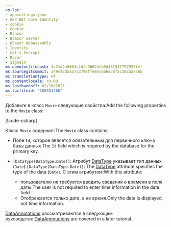 ```yaml
---
no-loc:
- appsettings.json
- ASP.NET Core Identity
- cookie
- Cookie
- Blazor
- Blazor Server
- Blazor WebAssembly
- Identity
- Let's Encrypt
- Razor
- SignalR
ms.openlocfilehash: 3c21d2a5604c2dfc96624fb5d161537797925fef
ms.sourcegitcommit: a49c47d5a573379effee5c6b6e36f5c302aa756b
ms.translationtype: HT
ms.contentlocale: ru-RU
ms.lasthandoff: 02/16/2021
ms.locfileid: "100551460"
---
```

<span data-ttu-id="74c26-101">Добавьте в класс `Movie` следующие свойства:</span><span class="sxs-lookup"><span data-stu-id="74c26-101">Add the following properties to the `Movie` class:</span></span>

[!code-csharp[](~/tutorials/first-mvc-app/start-mvc/sample/MvcMovie22/Models/Movie.cs?name=snippet1)]

<span data-ttu-id="74c26-102">Класс `Movie` содержит:</span><span class="sxs-lookup"><span data-stu-id="74c26-102">The `Movie` class contains:</span></span>

* <span data-ttu-id="74c26-103">Поле `Id`, которое является обязательным для первичного ключа базы данных.</span><span class="sxs-lookup"><span data-stu-id="74c26-103">The `Id` field which is required by the database for the primary key.</span></span>
* <span data-ttu-id="74c26-104">`[DataType(DataType.Date)]`:  Атрибут [DataType](/dotnet/api/microsoft.aspnetcore.mvc.dataannotations.internal.datatypeattributeadapter) указывает тип данных (`Date`).</span><span class="sxs-lookup"><span data-stu-id="74c26-104">`[DataType(DataType.Date)]`:  The [DataType](/dotnet/api/microsoft.aspnetcore.mvc.dataannotations.internal.datatypeattributeadapter) attribute specifies the type of the data (`Date`).</span></span> <span data-ttu-id="74c26-105">С этим атрибутом:</span><span class="sxs-lookup"><span data-stu-id="74c26-105">With this attribute:</span></span>

  * <span data-ttu-id="74c26-106">пользователю не требуется вводить сведения о времени в поле даты.</span><span class="sxs-lookup"><span data-stu-id="74c26-106">The user is not required to enter time information in the date field.</span></span>
  * <span data-ttu-id="74c26-107">Отображается только дата, а не время.</span><span class="sxs-lookup"><span data-stu-id="74c26-107">Only the date is displayed, not time information.</span></span>

<span data-ttu-id="74c26-108">[DataAnnotations](/dotnet/api/system.componentmodel.dataannotations) рассматриваются в следующем руководстве.</span><span class="sxs-lookup"><span data-stu-id="74c26-108">[DataAnnotations](/dotnet/api/system.componentmodel.dataannotations) are covered in a later tutorial.</span></span>